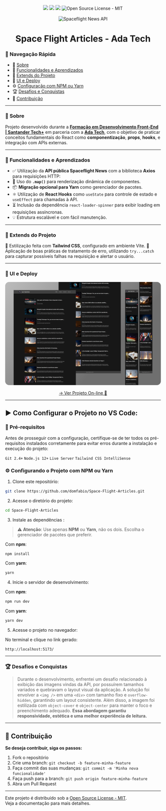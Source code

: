 <div align="center">
<img src="https://img.shields.io/static/v1?label=React&message=framework&color=61DAFB&style=for-the-badge&logo=react"/>
<img src="https://img.shields.io/static/v1?label=Tailwind&message=CSS&color=1DA9BB&style=for-the-badge&logo=tailwindcss"/>
<img src="http://img.shields.io/static/v1?label=STATUS&message=CONCLUIDO&color=GREEN&style=for-the-badge"/>
<img src="https://img.shields.io/badge/License-MIT-2ecc71?style=for-the-badge&logo=open-source-initiative&logoColor=white" alt="Open Source License - MIT">
</div>

<br>

<div align="center">
  <img src="https://www.spaceflightnewsapi.net/img/SNAPI_logo.png" alt="Spaceflight News API" width="120px"/>
</div>

<h1 align="center">Space Flight Articles - Ada Tech</h1>


### 🧭 Navegação Rápida

- 📝 [Sobre](#-sobre)
- 🔧 [Funcionalidades e Aprendizados](#-funcionalidades-e-aprendizados)
- 🧪 [Extends do Projeto](#-extends-do-projeto)
- 🚀 [UI e Deploy](#-ui-e-deploy)
- ⚙️ [Configuração com NPM ou Yarn](#️-configuração-com-npm-ou-yarn)
- 🏆 [Desafios e Conquistas](#-desafios-e-conquistas)
- 🤝 [Contribuição](#-contribuição)
---

### 📝 Sobre
Projeto desenvolvido durante a **[Formação em Desenvolvimento Front-End | Santander Tech+](https://www.santanderopenacademy.com/pt_br/index.html)** em parceria com a **[Ada Tech](https://ada.tech/)**, com o objetivo de praticar conceitos fundamentais do React como **componentização**, **props**, **hooks**, e integração com APIs externas.

---
### 🔧 Funcionalidades e Aprendizados

- ✅ Utilização da **API pública Spaceflight News** com a biblioteca **Axios** para requisições HTTP:
- 🔁 Uso do **`.map()`** para renderização dinâmica de componentes.
- 📦 **Migração opcional para Yarn** como gerenciador de pacotes.
- ⚛️ Utilização de **React Hooks** como `useState` para controle de estado e `useEffect` para chamadas à API.
- ⏳ Inclusão da dependência `react-loader-spinner` para exibir loading em requisições assíncronas.
- 💡 Estrutura escalável e com fácil manutenção.


---
### 🧪 Extends do Projeto

🎨 Estilização feita com **Tailwind CSS**, configurado em ambiente Vite.
🚨 Aplicação de boas práticas de tratamento de erro, utilizando `try...catch` para capturar possíveis falhas na requisição e alertar o usuário.

---

### 🚀 UI e Deploy
<div align="center">
<p >
  <img src="./public/screen.png" width="650px" alt="Captura de tela do projeto" style="border: none;">
</p>

[→ Ver Projeto On-line 🔗](https://space-flight-articles-puce.vercel.app/)

</div>

---

## ▶️ Como Configurar o Projeto no VS Code:

### 📌 Pré-requisitos
Antes de prosseguir com a configuração, certifique-se de ter todos os pré-requisitos instalados corretamente para evitar erros durante a instalação e execução do projeto:

`Git 2.4+` `Node.js 12+` `Live Server` `Tailwind CSS IntelliSense`


### ⚙️ Configurando o Projeto com NPM ou Yarn

1. Clone este repositório:
```sh
git clone https://github.com/domfabio/Space-Flight-Articles.git
```

2. Acesse o diretório do projeto:
```sh
cd Space-Flight-Articles
```

3. Instale as dependências :
> ⚠️ **Atenção**: Use apenas **NPM** ou **Yarn**, não os dois. Escolha o gerenciador de pacotes que preferir.


Com **npm**:
```sh
npm install
```

Com **yarn**:
```sh
yarn
```

4. Inicie o servidor de desenvolvimento:

Com **npm**:
```sh
npm run dev
```

Com **yarn**:
```sh
yarn dev
```

5. Acesse o projeto no navegador:

No terminal e clique no link gerado:

```
http://localhost:5173/
```

---

### 🏆 Desafios e Conquistas

> Durante o desenvolvimento, enfrentei um desafio relacionado à exibição das imagens vindas da API, por possuírem tamanhos variados e quebravam o layout visual da aplicação.
A solução foi envolver a `<img />` em uma `<div>` com tamanho fixo e `overflow-hidden`, garantindo um layout consistente. Além disso, a imagem foi estilizada com `object-cover` e `object-center` para manter o foco e preenchimento adequado. **Essa abordagem garantiu responsividade, estética e uma melhor experiência de leitura.**

---

## 🤝 Contribuição
**Se deseja contribuir, siga os passos:**
1. Fork o repositório
2. Crie uma branch: `git checkout -b feature-minha-feature`
3. Faça commit das suas mudanças: `git commit -m 'Minha nova funcionalidade'`
4. Faça push para a branch: `git push origin feature-minha-feature`
5. Abra um Pull Request

---

Este projeto é distribuído sob a [Open Source License - MIT](https://opensource.org/licenses/MIT). <br>Veja a documentação para mais detalhes.


